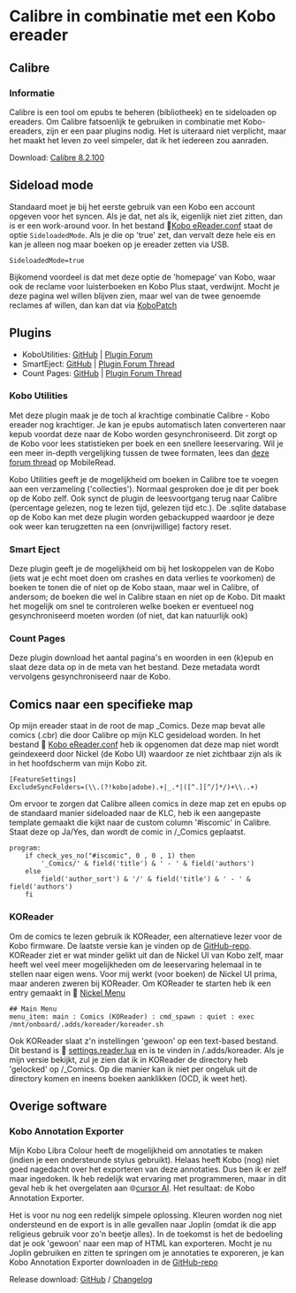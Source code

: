 # Calibre in combinatie met een Kobo ereader
## Calibre
### Informatie
Calibre is een tool om epubs te beheren (bibliotheek) en te sideloaden op ereaders. Om Calibre fatsoenlijk te gebruiken in combinatie met Kobo-ereaders, zijn er een paar plugins nodig. Het is uiteraard niet verplicht, maar het maakt het leven zo veel simpeler, dat ik het iedereen zou aanraden. 

Download: [Calibre 8.2.100](https://calibre-ebook.com/download)

## Sideload mode
Standaard moet je bij het eerste gebruik van een Kobo een account opgeven voor het syncen. Als je dat, net als ik, eigenlijk niet ziet zitten, dan is er een work-around voor. In het bestand 📁[Kobo eReader.conf](https://github.com/jacobfresco/kobo-misc/blob/main/calibre/Kobo%20eReader.conf) staat de optie `SideloadedMode`. Als je die op 'true' zet, dan vervalt deze hele eis en kan je alleen nog maar boeken op je ereader zetten via USB. 

```
SideloadedMode=true
```
Bijkomend voordeel is dat met deze optie de 'homepage' van Kobo, waar ook de reclame voor luisterboeken en Kobo Plus staat, verdwijnt. Mocht je deze pagina wel willen blijven zien, maar wel van de twee genoemde reclames af willen, dan kan dat via [KoboPatch](https://github.com/jacobfresco/kobo-misc/tree/main/kobo-patch)

## Plugins

- KoboUtilities: [GitHub](https://github.com/majutsushi/kobo-utilities/tree/main) | [Plugin Forum](https://www.mobileread.com/forums/showthread.php?t=215339)
- SmartEject: [GitHub](https://github.com/JimmXinu/SmartEject) | [Plugin Forum Thread](https://www.mobileread.com/forums/showthread.php?t=192950&page=8)
- Count Pages: [GitHub](https://github.com/kiwidude68/calibre_plugins/tree/main/count_pages) | [Plugin Forum Thread](https://www.mobileread.com/forums/showthread.php?t=134000)


### Kobo Utilities
Met deze plugin maak je de toch al krachtige combinatie Calibre - Kobo ereader nog krachtiger. Je kan je epubs automatisch laten converteren naar kepub voordat deze naar de Kobo worden gesynchroniseerd. Dit zorgt op de Kobo voor lees statistieken per boek en een snellere leeservaring. Wil je een meer in-depth vergelijking tussen de twee formaten, lees dan [deze forum thread](https://www.mobileread.com/forums/showthread.php?t=343765) op MobileRead. 

Kobo Utilities geeft je de mogelijkheid om boeken in Calibre toe te voegen aan een verzameling ('collecties'). Normaal gesproken doe je dit per boek op de Kobo zelf. Ook synct de plugin de leesvoortgang terug naar Calibre (percentage gelezen, nog te lezen tijd, gelezen tijd etc.). De .sqlite database op de Kobo kan met deze plugin worden gebackupped waardoor je deze ook weer kan terugzetten na een (onvrijwillige) factory reset.

### Smart Eject
Deze plugin geeft je de mogelijkheid om bij het loskoppelen van de Kobo (iets wat je echt moet doen om crashes en data verlies te voorkomen) de boeken te tonen die of niet op de Kobo staan, maar wel in Calibre, of andersom; de boeken die wel in Calibre staan en niet op de Kobo. Dit maakt het mogelijk om snel te controleren welke boeken er eventueel nog gesynchroniseerd moeten worden (of niet, dat kan natuurlijk ook)

### Count Pages
Deze plugin download het aantal pagina's en woorden in een (k)epub en slaat deze data op in de meta van het bestand. Deze metadata wordt vervolgens gesynchroniseerd naar de Kobo.

## Comics naar een specifieke map
Op mijn ereader staat in de root de map _Comics. Deze map bevat alle comics (.cbr) die door Calibre op mijn KLC gesideload worden. In het bestand 📁 [Kobo eReader.conf](https://github.com/jacobfresco/kobo-misc/blob/main/calibre/Kobo%20eReader.conf) heb ik opgenomen dat deze map niet wordt geindexeerd door Nickel (de Kobo UI) waardoor ze niet zichtbaar zijn als ik in het hoofdscherm van mijn Kobo zit. 

```
[FeatureSettings]
ExcludeSyncFolders=(\\.(?!kobo|adobe).+|_.*|([^.][^/]*/)+\\..+)
```

Om ervoor te zorgen dat Calibre alleen comics in deze map zet en epubs op de standaard manier sideloaded naar de KLC, heb ik een aangepaste template gemaakt die kijkt naar de custom column '#iscomic' in Calibre. Staat deze op Ja/Yes, dan wordt de comic in /_Comics geplaatst.

```calibre
program:
	if check_yes_no("#iscomic", 0 , 0 , 1) then
		'_Comics/' & field('title') & ' - ' & field('authors')
	else
		field('author_sort') & '/' & field('title') & ' - ' & field('authors')
	fi
```

### KOReader
Om de comics te lezen gebruik ik KOReader, een alternatieve lezer voor de Kobo firmware. De laatste versie kan je vinden op de [GitHub-repo](https://github.com/koreader/koreader/releases). KOReader ziet er wat minder gelikt uit dan de Nickel UI van Kobo zelf, maar heeft wel veel meer mogelijkheden om de leeservaring helemaal in te stellen naar eigen wens. Voor mij werkt (voor boeken) de Nickel UI prima, maar anderen zweren bij KOReader. Om KOReader te starten heb ik een entry gemaakt in 📁 [Nickel Menu](https://github.com/jacobfresco/kobo-misc/tree/main/nickel-menu)

```
## Main Menu
menu_item: main : Comics (KOReader) : cmd_spawn : quiet : exec /mnt/onboard/.adds/koreader/koreader.sh
```
Ook KOReader slaat z'n instellingen 'gewoon' op een text-based bestand. Dit bestand is 📁 [settings.reader.lua](https://github.com/jacobfresco/kobo-misc/blob/main/calibre/settings.reader.lua) en is te vinden in /.adds/koreader. Als je mijn versie bekijkt, zul je zien dat ik in KOReader de directory heb 'gelocked' op /_Comics. Op die manier kan ik niet per ongeluk uit de directory komen en ineens boeken aanklikken (OCD, ik weet het). 

## Overige software

### Kobo Annotation Exporter
Mijn Kobo Libra Colour heeft de mogelijkheid om annotaties te maken (indien je een ondersteunde stylus gebruikt). Helaas heeft Kobo (nog) niet goed nagedacht over het exporteren van deze annotaties. Dus ben ik er zelf maar ingedoken. Ik heb redelijk wat ervaring met programmeren, maar in dit geval heb ik het overgelaten aan 🌐[cursor AI](https://cursor.com). Het resultaat: de Kobo Annotation Exporter.

Het is voor nu nog een redelijk simpele oplossing. Kleuren worden nog niet ondersteund en de export is in alle gevallen naar Joplin (omdat ik die app religieus gebruik voor zo'n beetje alles). In de toekomst is het de bedoeling dat je ook 'gewoon' naar een map of HTML kan exporteren. Mocht je nu Joplin gebruiken en zitten te springen om je annotaties te exporeren, je kan Kobo Annotation Exporter downloaden in de [GitHub-repo](https://github.com/jacobfresco/kobo-annotation-exporter)

Release download: [GitHub](https://github.com/jacobfresco/kobo-annotation-exporter/releases/tag/kobo) / [Changelog](https://github.com/jacobfresco/kobo-annotation-exporter/commits/kobo)
